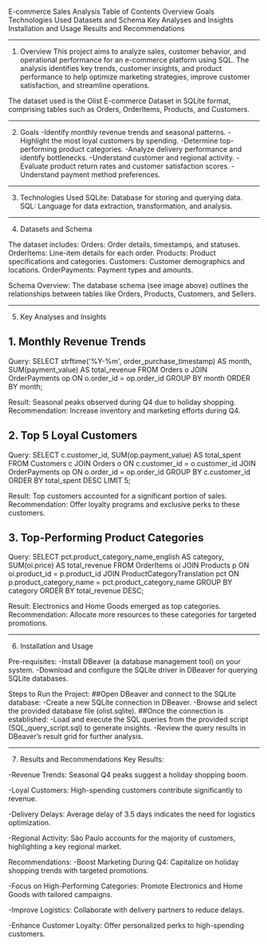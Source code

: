 E-commerce Sales Analysis
Table of Contents
Overview
Goals
Technologies Used
Datasets and Schema
Key Analyses and Insights
Installation and Usage
Results and Recommendations

--------------------------------------------------------------------------------
1. Overview
This project aims to analyze sales, customer behavior, and operational 
performance for an e-commerce platform using SQL. The analysis identifies 
key trends, customer insights, and product performance to help optimize 
marketing strategies, improve customer satisfaction, and streamline operations.

The dataset used is the Olist E-commerce Dataset in SQLite format, 
comprising tables such as Orders, OrderItems, Products, and Customers.

--------------------------------------------------------------------------------
2. Goals
-Identify monthly revenue trends and seasonal patterns.
-Highlight the most loyal customers by spending.
-Determine top-performing product categories.
-Analyze delivery performance and identify bottlenecks.
-Understand customer and regional activity.
-Evaluate product return rates and customer satisfaction scores.
-Understand payment method preferences.

--------------------------------------------------------------------------------
3. Technologies Used
SQLite: Database for storing and querying data.
SQL: Language for data extraction, transformation, and analysis.

--------------------------------------------------------------------------------
4. Datasets and Schema

The dataset includes:
Orders: Order details, timestamps, and statuses.
OrderItems: Line-item details for each order.
Products: Product specifications and categories.
Customers: Customer demographics and locations.
OrderPayments: Payment types and amounts.

Schema Overview:
The database schema (see image above) outlines the relationships between tables 
like Orders, Products, Customers, and Sellers.

--------------------------------------------------------------------------------
5. Key Analyses and Insights

## 1. Monthly Revenue Trends
Query:
SELECT 
    strftime('%Y-%m', order_purchase_timestamp) AS month,
    SUM(payment_value) AS total_revenue
FROM Orders o
JOIN OrderPayments op ON o.order_id = op.order_id
GROUP BY month
ORDER BY month;

Result: Seasonal peaks observed during Q4 due to holiday shopping.
Recommendation: Increase inventory and marketing efforts during Q4.


## 2. Top 5 Loyal Customers
Query:
SELECT 
    c.customer_id,
    SUM(op.payment_value) AS total_spent
FROM Customers c
JOIN Orders o ON c.customer_id = o.customer_id
JOIN OrderPayments op ON o.order_id = op.order_id
GROUP BY c.customer_id
ORDER BY total_spent DESC
LIMIT 5;

Result: Top customers accounted for a significant portion of sales.
Recommendation: Offer loyalty programs and exclusive perks to these customers.

## 3. Top-Performing Product Categories
Query:
SELECT 
    pct.product_category_name_english AS category,
    SUM(oi.price) AS total_revenue
FROM OrderItems oi
JOIN Products p ON oi.product_id = p.product_id
JOIN ProductCategoryTranslation pct 
ON p.product_category_name = pct.product_category_name
GROUP BY category
ORDER BY total_revenue DESC;

Result: Electronics and Home Goods emerged as top categories.
Recommendation: Allocate more resources to these categories for targeted 
promotions.

----------------------------------------------------------------------------------
6. Installation and Usage

Pre-requisites:
-Install DBeaver (a database management tool) on your system.
-Download and configure the SQLite driver in DBeaver for querying SQLite databases.

Steps to Run the Project:
##Open DBeaver and connect to the SQLite database:
-Create a new SQLite connection in DBeaver.
-Browse and select the provided database file (olist.sqlite).
##Once the connection is established:
-Load and execute the SQL queries from the provided script (SQL_query_script.sql) to generate insights.
-Review the query results in DBeaver’s result grid for further analysis.

---------------------------------------------------------------------------------
7. Results and Recommendations
Key Results:

-Revenue Trends:
Seasonal Q4 peaks suggest a holiday shopping boom.

-Loyal Customers:
High-spending customers contribute significantly to revenue.

-Delivery Delays:
Average delay of 3.5 days indicates the need for logistics optimization.

-Regional Activity:
São Paulo accounts for the majority of customers, highlighting a key regional market.


Recommendations:
-Boost Marketing During Q4:
Capitalize on holiday shopping trends with targeted promotions.

-Focus on High-Performing Categories:
Promote Electronics and Home Goods with tailored campaigns.

-Improve Logistics:
Collaborate with delivery partners to reduce delays.

-Enhance Customer Loyalty:
Offer personalized perks to high-spending customers.
